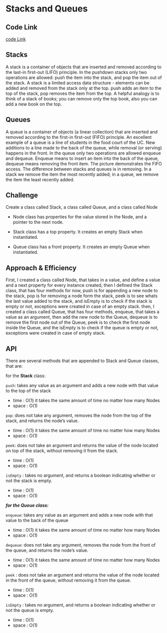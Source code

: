 # Stacks and Queues

## Code Link

[code Link](stack_and_queue/stack_and_queue.py)

## Stacks

A stack is a container of objects that are inserted and removed according to the last-in first-out (LIFO) principle. In the pushdown stacks only two operations are allowed: push the item into the stack, and pop the item out of the stack. A stack is a limited access data structure - elements can be added and removed from the stack only at the top. push adds an item to the top of the stack, pop removes the item from the top. A helpful analogy is to think of a stack of books; you can remove only the top book, also you can add a new book on the top.

## Queues

A queue is a container of objects (a linear collection) that are inserted and removed according to the first-in first-out (FIFO) principle. An excellent example of a queue is a line of students in the food court of the UC. New additions to a line made to the back of the queue, while removal (or serving) happens in the front. In the queue only two operations are allowed enqueue and dequeue. Enqueue means to insert an item into the back of the queue, dequeue means removing the front item. The picture demonstrates the FIFO access.
The difference between stacks and queues is in removing. In a stack we remove the item the most recently added; in a queue, we remove the item the least recently added.

## Challenge

Create a class called Stack, a class called Queue, and a class called Node

- Node class has properties for the value stored in the Node, and a pointer to the next node.

- Stack class has a top property. It creates an empty Stack when instantiated.

- Queue class has a front property. It creates an empty Queue when instantiated.

## Approach & Efficiency

First, I created a class called Node, that takes in a value, and define a value and a next property for every instance created, then I defined the Stack class, that has four methods for now, push is for appending a new node to the stack, pop is for removing a node form the stack, peek is to see whats the last value added to the stack, and isEmpty is to check if the stack is empty or not, exceptions were created in case of an empty stack. then, I created a class called Queue, that has four methods, enqueue, that takes a value as an argument, then add the new node to the Queue, dequeue is to remove the first node out of the Queue, peek is to check the first node inside the Queue, and the isEmpty is to check if the queue is empty or not, exceptions were created in case of empty stack.

## API

There are several methods that are appended to Stack and Queue classes, that are:

for the **Stack** class:

`push`: takes any value as an argument and adds a new node with that value to the top of the stack

- time : O(1) it takes the same amount of time no matter how many Nodes
- space : O(1)

`pop`: does not take any argument, removes the node from the top of the stack, and returns the node’s value.

- time : O(1) it takes the same amount of time no matter how many Nodes
- space : O(1)

`peek`: does not take an argument and returns the value of the node located on top of the stack, without removing it from the stack.

- time : O(1)
- space : O(1)

`isEmpty` : takes no argument, and returns a boolean indicating whether or not the stack is empty.

- time : O(1)
- space : O(1)

***for the **Queue** class:***

`enqueue`: takes any value as an argument and adds a new node with that value to the back of the queue

- time : O(1) it takes the same amount of time no matter how many Nodes
- space : O(1)

`dequeue`: does not take any argument, removes the node from the front of the queue, and returns the node’s value.

- time : O(1) it takes the same amount of time no matter how many Nodes
- space : O(1)

`peek` : does not take an argument and returns the value of the node located in the front of the queue, without removing it from the queue.

- time : O(1)
- space : O(1)

`isEmpty` : takes no argument, and returns a boolean indicating whether or not the queue is empty.

- time : O(1)
- space : O(1)
